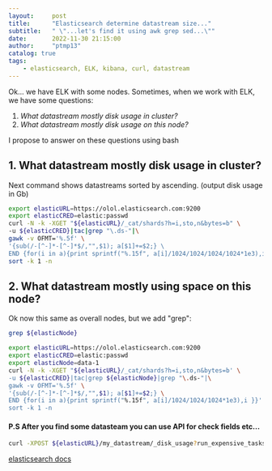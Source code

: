 ```yaml
---
layout:     post
title:      "Elasticsearch determine datastream size..."
subtitle:   " \"...let's find it using awk grep sed...\""
date:       2022-11-30 21:15:00
author:     "ptmp13"
catalog: true
tags:
    - elasticsearch, ELK, kibana, curl, datastream
---
```


Ok... we have ELK with some nodes.
Sometimes, when we work with ELK, we have some questions:
1. *What datastream mostly disk usage in cluster?*
2. *What datastream mostly disk usage on this node?*


I propose to answer on these questions using bash

## 1. What datastream mostly disk usage in cluster?

Next command shows datastreams sorted by ascending. (output disk usage in Gb)

```bash
export elasticURL=https://olol.elasticsearch.com:9200
export elasticCRED=elastic:passwd
curl -N -k -XGET "${elasticURL}/_cat/shards?h=i,sto,n&bytes=b" \
-u ${elasticCRED}|tac|grep "\.ds-"|\
gawk -v OFMT='%.5f' \
'{sub(/-[^-]*-[^-]*$/,"",$1); a[$1]+=$2;} \
END {for(i in a){print sprintf("%.15f", a[i]/1024/1024/1024/1024*1e3),i }}'|\
sort -k 1 -n
```


## 2. What datastream mostly using space on this node?

Ok now this same as overall nodes, but we add "grep": 
```bash
grep ${elasticNode}
```

```bash
export elasticURL=https://olol.elasticsearch.com:9200
export elasticCRED=elastic:passwd
export elasticNode=data-1
curl -N -k -XGET "${elasticURL}/_cat/shards?h=i,sto,n&bytes=b' \
-u ${elasticCRED}|tac|grep ${elasticNode}|grep "\.ds-"|\
gawk -v OFMT='%.5f' \
'{sub(/-[^-]*-[^-]*$/,"",$1); a[$1]+=$2;} \
END {for(i in a){print sprintf("%.15f", a[i]/1024/1024/1024*1e3),i }}'|\
sort -k 1 -n
````



#### P.S After you find some datasteam you can use API for check fields etc...

```bash
curl -XPOST ${elasticURL}/my_datastream/_disk_usage?run_expensive_tasks=true
```
[elasticsearch docs](https://www.elastic.co/guide/en/elasticsearch/reference/master/indices-disk-usage.html)
